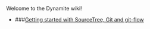 Welcome to the Dynamite wiki!

* ###[Getting started with SourceTree, Git and git-flow](https://github.com/GSoft-SharePoint/Dynamite/wiki/Getting-started-with-SourceTree,-Git-and-git-flow)